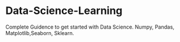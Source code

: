 # Data-Science-Learning
Complete Guidence to get started with Data Science.
Numpy, Pandas, Matplotlib,Seaborn, Sklearn.
